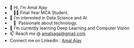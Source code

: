 - 👋 Hi, I’m Amal Ajay
- &nbsp;&nbsp;&nbsp;:technologist:&nbsp;Final Year MCA Student. 
- 👀 I’m interested in Data Science and AI
- &nbsp;&nbsp;&nbsp;:heartbeat: &nbsp;Passionate about technology.
- 🌱 I’m currently learning Deep Learning and Computer Vision
- 📫 Reach me @ amalsaga@gmail.com
- Connect me on LinkedIn : [Amal Ajay](https://www.linkedin.com/in/amal-ajay/)



